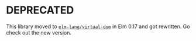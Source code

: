 # DEPRECATED

This library moved to [`elm-lang/virtual-dom`](http://package.elm-lang.org/packages/elm-lang/virtual-dom/latest) in Elm 0.17 and got rewritten. Go check out the new version.
